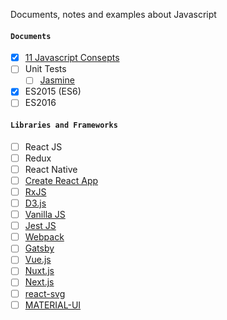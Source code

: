 Documents, notes and examples about Javascript 


#### `Documents`
- [x] [11 Javascript Consepts](./JavaScriptFeatures/README.md)
- [ ] Unit Tests
    - [ ] [Jasmine](https://jasmine.github.io/)
- [x] ES2015 (ES6)
- [ ] ES2016

#### `Libraries and Frameworks` 
- [ ] React JS
- [ ] Redux
- [ ] React Native 
- [ ] [Create React App](https://create-react-app.dev/) 
- [ ] [RxJS](https://rxjs-dev.firebaseapp.com/) 
- [ ] [D3.js](https://d3js.org/) 
- [ ] [Vanilla JS](http://vanilla-js.com/) 
- [ ] [Jest JS](https://jestjs.io/en/) 
- [ ] [Webpack](https://webpack.js.org/) 
- [ ] [Gatsby](https://www.gatsbyjs.org/) 
- [ ] [Vue.js](https://vuejs.org/) 
- [ ] [Nuxt.js](https://nuxtjs.org/) 
- [ ] [Next.js](https://nextjs.org/) 
- [ ] [react-svg](https://github.com/tanem/react-svg) 
- [ ] [MATERIAL-UI](https://material-ui.com/) 
